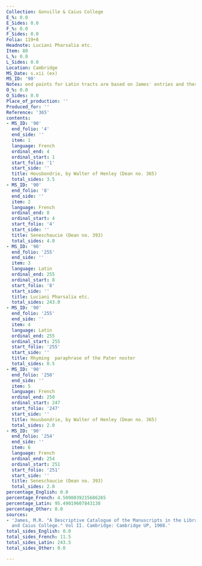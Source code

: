 ```yaml
---
Collection: Gonville & Caius College
E_%: 0.0
E_Sides: 0.0
F_%: 0.0
F_Sides: 0.0
Folia: 119+8
Headnote: Luciani Pharsalia etc.
Item: 80
L_%: 0.0
L_Sides: 0.0
Location: Cambridge
MS_Date: s.xii (ex)
MS_ID: '90'
Notes: end points for Latin tracts are based on James' entries and therefore approximate
O_%: 0.0
O_Sides: 0.0
Place_of_production: ''
Produced_for: ''
Reference: '365'
contents:
- MS_ID: '90'
  end_folio: '4'
  end_side: ''
  item: 1
  language: French
  ordinal_end: 4
  ordinal_start: 1
  start_folio: '1'
  start_side: ''
  title: Housbondrie, by Walter of Henley (Dean no. 365)
  total_sides: 3.5
- MS_ID: '90'
  end_folio: '8'
  end_side: ''
  item: 2
  language: French
  ordinal_end: 8
  ordinal_start: 4
  start_folio: '4'
  start_side: ''
  title: Seneschaucie (Dean no. 393)
  total_sides: 4.0
- MS_ID: '90'
  end_folio: '255'
  end_side: ''
  item: 3
  language: Latin
  ordinal_end: 255
  ordinal_start: 8
  start_folio: '8'
  start_side: ''
  title: Luciani Pharsalia etc.
  total_sides: 243.0
- MS_ID: '90'
  end_folio: '255'
  end_side: ''
  item: 4
  language: Latin
  ordinal_end: 255
  ordinal_start: 255
  start_folio: '255'
  start_side: ''
  title: Rhyming  paraphrase of the Pater noster
  total_sides: 0.5
- MS_ID: '90'
  end_folio: '250'
  end_side: ''
  item: 5
  language: French
  ordinal_end: 250
  ordinal_start: 247
  start_folio: '247'
  start_side: ''
  title: Housbondrie, by Walter of Henley (Dean no. 365)
  total_sides: 2.0
- MS_ID: '90'
  end_folio: '254'
  end_side: ''
  item: 6
  language: French
  ordinal_end: 254
  ordinal_start: 251
  start_folio: '251'
  start_side: ''
  title: Seneschaucie (Dean no. 393)
  total_sides: 2.0
percentage_English: 0.0
percentage_French: 4.5098039215686265
percentage_Latin: 95.49019607843138
percentage_Other: 0.0
sources:
- 'James, M.R. "A Descriptive Catalogue of the Manuscripts in the Library of Gonville
  and Caius College." Vol II. Cambridge: Cambridge UP, 1908.'
total_sides_English: 0.0
total_sides_French: 11.5
total_sides_Latin: 243.5
total_sides_Other: 0.0

---
```

